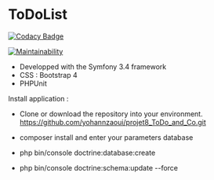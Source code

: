 ToDoList
========

[![Codacy Badge](https://api.codacy.com/project/badge/Grade/a711004de5cd4e5f9b4bc892faf33146)](https://app.codacy.com/app/yohannzaoui/projet8_ToDo_and_Co?utm_source=github.com&utm_medium=referral&utm_content=yohannzaoui/projet8_ToDo_and_Co&utm_campaign=Badge_Grade_Dashboard)

[![Maintainability](https://api.codeclimate.com/v1/badges/96bff9fc7d6cd02562bb/maintainability)](https://codeclimate.com/github/yohannzaoui/projet8_ToDo_and_Co/maintainability)

- Developped with the Symfony 3.4 framework
- CSS : Bootstrap 4
- PHPUnit

Install application :
- Clone or download the repository into your environment. https://github.com/yohannzaoui/projet8_ToDo_and_Co.git

- composer install and enter your parameters database
- php bin/console doctrine:database:create
- php bin/console doctrine:schema:update --force


